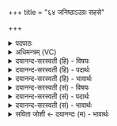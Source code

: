 +++
title = "६४ जनिष्ठाऽउग्रः सहसे"

+++
<details><summary>पदपाठः</summary>

जनि॑ष्ठाः। उ॒ग्रः। सह॑से। तु॒राय॑। म॒न्द्रः। ओजि॑ष्ठः। ब॒हु॒लाभि॑मान॒ इति॑ ब॒हु॒लऽअ॑भिमानः। अव॑र्द्धन्। इन्द्र॑म्। म॒रुतः॑। चि॒त्। अत्र॑। मा॒ता। यत्। वी॒रम्। द॒धन॑त्। धनि॑ष्ठा। ६४।
</details>

<details><summary>अधिमन्त्रम् (VC)</summary>

- इन्द्रो देवता
- गौरीवितिर्ऋषिः
- त्रिष्टुप्
- धैवतः
</details>

<details><summary>दयानन्द-सरस्वती (हि) - विषयः</summary>

फिर उसी विषय को अगले मन्त्र में कहा है ॥
</details>

<details><summary>दयानन्द-सरस्वती (हि) - पदार्थः</summary>

पदार्थान्वयभाषाः -  हे राजन् ! (धनिष्ठा) अत्यन्त धनवती (माता) (यत्) जिस (वीरम्) शूरतादि गुणयुक्त आप पुत्र को (दधनत्) पुष्ट करती रही और (चित्) जैसे (इन्द्रम्) सूर्य्य को (मरुतः) वायु बढ़ावे, वैसे सभासद् लोग जिस आपको (अवर्द्धन्) योग्यतादि से बढ़ावें सो आप (अत्र) इस राज्यपालनरूप व्यवहार में (सहसे) बल और (तुराय) शीघ्रता के लिये (उग्रः) तेजस्वि स्वभाववाले (मन्द्रः) स्तुति प्रशंसा को प्राप्त आनन्ददाता (ओजिष्ठः) अतिशय पराक्रमी और (बहुलाभिमानः) अनेक प्रकार के पदार्थों के अभिमानवाले हुए सुख को (जनिष्ठाः) उत्पन्न कीजिये ॥६४ ॥
</details>

<details><summary>दयानन्द-सरस्वती (हि) - भावार्थः</summary>

भावार्थभाषाः -  इस मन्त्र में उपमालङ्कार है। जो स्वयं ब्रह्मचर्य से शरीरात्मबलयुक्त विद्वान् हुआ दुष्टों के प्रति कठिन स्वभाववाला, श्रेष्ठ के विषय (में) भिन्न स्वभाववाला होता हुआ बहुत उत्तम सभ्यों से युक्त धर्मात्मा हुआ न्याय और विनय से राज्य की रक्षा करे, वह सब ओर से बढ़े ॥६४ ॥
</details>

<details><summary>दयानन्द-सरस्वती (सं) - विषयः</summary>

पुनस्तमेव विषयमाह ॥
</details>

<details><summary>दयानन्द-सरस्वती (सं) - पदार्थः</summary>

पदार्थान्वयभाषाः -  हे राजन् ! धनिष्ठा माता यद्वीरं दधनदिन्द्रं मरुतश्चिदिव सभ्या यं त्वामवर्धयन्त्स त्वमत्र सहसे तुराय उग्रो मन्द्र ओजिष्ठो बहुलाभिमानः सन् सुखं जनिष्ठाः ॥६४ ॥
</details>

<details><summary>दयानन्द-सरस्वती (सं) - भावार्थः</summary>

भावार्थभाषाः -  अत्रोपमालङ्कारः। यः स्वयं ब्रह्मचर्य्येण शरीरात्मबलयुक्तो विद्वान् स दुष्टान् प्रत्युग्रः कठिनस्वभावः श्रेष्ठे सोऽन्यस्वभावः सन् बहुसुसभ्यावृतो धर्मात्मा भूत्वा न्यायविनयाभ्यां राज्यं पालयेत्, स सर्वतोऽभिवर्द्धेत ॥६४ ॥
</details>

<details><summary>सविता जोशी ← दयानन्दः (म) - भावार्थः</summary>

भावार्थभाषाः -  या मंत्रात उपमालंकार आहे. जो स्वः ब्रह्मचर्य पालन करून शरीर व आत्मा बलवान करून विद्वान बनतो आणि दुष्टांबरोबर उग्र व श्रेष्ठ लोकांबरोबर कोमलपणाने वागतो व सभ्य, धर्मात्मा, न्यायी बनून नम्रपणे राज्याचे रक्षण करतो त्याची सर्व प्रकारे उन्नती होते.
</details>